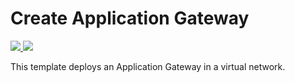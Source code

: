 # Create Application Gateway

<a href="https://portal.azure.cn/#create/Microsoft.Template/uri/https%3A%2F%2Fraw.githubusercontent.com%2FAzure%2Fazure-quickstart-templates%2Fmaster%2F101-application-gateway-create%2Fazuredeploy.json" target="_blank">
    <img src="http://azuredeploy.net/deploybutton.png"/>
</a>
<a href="http://armviz.io/#/?load=https%3A%2F%2Fraw.githubusercontent.com%2FAzure%2Fazure-quickstart-templates%2Fmaster%2F101-application-gateway-create%2Fazuredeploy.json" target="_blank">
    <img src="http://armviz.io/visualizebutton.png"/>
</a>

This template deploys an Application Gateway in a virtual network.
